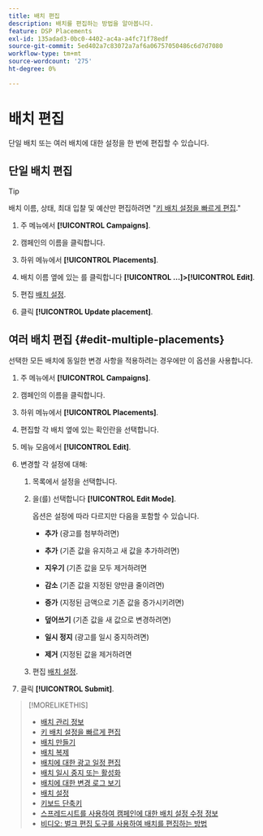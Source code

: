 ```yaml
---
title: 배치 편집
description: 배치를 편집하는 방법을 알아봅니다.
feature: DSP Placements
exl-id: 135adad3-0bc0-4402-ac4a-a4fc71f78edf
source-git-commit: 5ed402a7c83072a7af6a06757050486c6d7d7080
workflow-type: tm+mt
source-wordcount: '275'
ht-degree: 0%

---
```


# 배치 편집

단일 배치 또는 여러 배치에 대한 설정을 한 번에 편집할 수 있습니다.

<!-- Some placements don't have this option. Clarify which placement types aren't eligible -- is it PG placements, or all placements using private inventory? And anything else? -->

## 단일 배치 편집

>[!TIP]
>
> 배치 이름, 상태, 최대 입찰 및 예산만 편집하려면 &quot;[키 배치 설정을 빠르게 편집](/help/dsp/campaign-management/placements/placement-quick-edit.md).&quot;

1. 주 메뉴에서 **[!UICONTROL Campaigns]**.

1. 캠페인의 이름을 클릭합니다.

1. 하위 메뉴에서 **[!UICONTROL Placements]**.

1. 배치 이름 옆에 있는 를 클릭합니다  **[!UICONTROL ...]>[!UICONTROL Edit]**.

1. 편집 [배치 설정](placement-settings.md).

1. 클릭 **[!UICONTROL Update placement]**.

## 여러 배치 편집 {#edit-multiple-placements}

선택한 모든 배치에 동일한 변경 사항을 적용하려는 경우에만 이 옵션을 사용합니다.

1. 주 메뉴에서 **[!UICONTROL Campaigns]**.

1. 캠페인의 이름을 클릭합니다.

1. 하위 메뉴에서 **[!UICONTROL Placements]**.

1. 편집할 각 배치 옆에 있는 확인란을 선택합니다.

1. 메뉴 모음에서 **[!UICONTROL Edit]**.

1. 변경할 각 설정에 대해:

   1. 목록에서 설정을 선택합니다.

   1. 을(를) 선택합니다 **[!UICONTROL Edit Mode]**.

      옵션은 설정에 따라 다르지만 다음을 포함할 수 있습니다.

      * **추가** (광고를 첨부하려면)

      * **추가** (기존 값을 유지하고 새 값을 추가하려면)

      * **지우기** (기존 값을 모두 제거하려면

      * **감소** (기존 값을 지정된 양만큼 줄이려면)

      * **증가** (지정된 금액으로 기존 값을 증가시키려면)

      * **덮어쓰기** (기존 값을 새 값으로 변경하려면)

      * **일시 정지** (광고를 일시 중지하려면)

      * **제거** (지정된 값을 제거하려면
   1. 편집 [배치 설정](placement-settings.md).


1. 클릭 **[!UICONTROL Submit]**.

>[!MORELIKETHIS]
>
>* [배치 관리 정보](placement-about.md)
>* [키 배치 설정을 빠르게 편집](placement-quick-edit.md)
>* [배치 만들기](placement-create.md)
>* [배치 복제](placement-duplicate.md)
>* [배치에 대한 광고 일정 편집](placement-edit-ad-schedule.md)
>* [배치 일시 중지 또는 활성화](placement-pause-activate.md)
>* [배치에 대한 변경 로그 보기](placement-change-log.md)
>* [배치 설정](placement-settings.md)
>* [키보드 단축키](/help/dsp/campaign-management/reports/keyboard-shortcuts.md)
>* [스프레드시트를 사용하여 캠페인에 대한 배치 설정 수정 정보](/help/dsp/campaign-management/qa/qa-about.md)
>* [비디오: 벌크 편집 도구를 사용하여 배치를 편집하는 방법](https://experienceleague.adobe.com/docs/advertising-cloud-learn/tutorials/dsp/bulk-edit-placement-tools.html)

